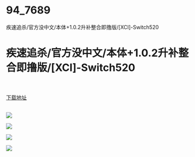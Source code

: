 # 94_7689
疾速追杀/官方没中文/本体+1.0.2升补整合即撸版/[XCI]-Switch520
# 疾速追杀/官方没中文/本体+1.0.2升补整合即撸版/[XCI]-Switch520
 <br/></br>
[下载地址](https://www.switch520.cc/article/7689 "下载地址")
<br/></br>

<p><span><strong><img src="https://www.switch520.cc/muke_img/upload_art_editor_20201206-1_8f6a3af840fcd554b93603b45a52a125.jpg"></strong></span></p>
<p><span><strong><img src="https://www.switch520.cc/muke_img/upload_art_editor_20201206-1_6dcbc6c4a35266a2f07b003b051fcfd3.jpg"></strong></span></p>
<p><span></span></p>
<p><span><strong><img src="https://www.switch520.cc/muke_img/upload_art_editor_20201206-1_6301aab4fc1819d4384a5acd7bb921e7.jpg"></strong></span></p>
<p><span><strong><img src="https://www.switch520.cc/muke_img/upload_art_editor_20201206-1_720d1f79305049e02e44455a0e93a3ce.jpg"></strong></span></p>
<p></p>
<p></p>
